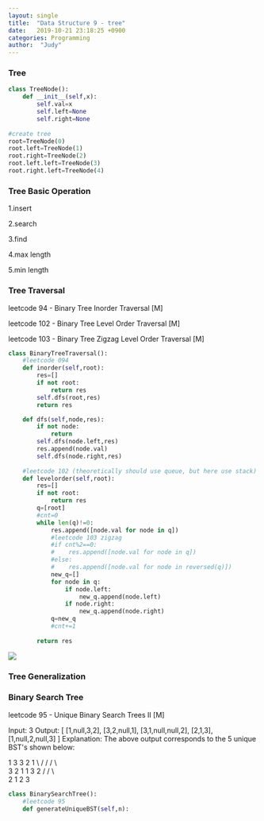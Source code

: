```yaml
---
layout: single
title:  "Data Structure 9 - tree"
date:   2019-10-21 23:18:25 +0900
categories: Programming
author:  "Judy"
---
```


### Tree
```python
class TreeNode(): 
    def __init__(self,x):
        self.val=x
        self.left=None
        self.right=None
     
#create tree
root=TreeNode(0)
root.left=TreeNode(1)
root.right=TreeNode(2)
root.left.left=TreeNode(3)
root.right.left=TreeNode(4)
```   

### Tree Basic Operation

1.insert

2.search

3.find

4.max length

5.min length

### Tree Traversal

leetcode 94 - Binary Tree Inorder Traversal [M]

leetcode 102 - Binary Tree Level Order Traversal [M]

leetcode 103 - Binary Tree Zigzag Level Order Traversal [M]

```python      
class BinaryTreeTraversal():
    #leetcode 094
    def inorder(self,root):
        res=[]
        if not root:
            return res
        self.dfs(root,res)
        return res

    def dfs(self,node,res):
        if not node:
            return
        self.dfs(node.left,res)
        res.append(node.val)
        self.dfs(node.right,res)
        
    #leetcode 102 (theoretically should use queue, but here use stack)
    def levelorder(self,root):
        res=[]
        if not root:
            return res
        q=[root]
        #cnt=0
        while len(q)!=0:
            res.append([node.val for node in q])
            #leetcode 103 zigzag
            #if cnt%2==0:
            #    res.append([node.val for node in q])
            #else:
            #    res.append([node.val for node in reversed(q)])
            new_q=[]
            for node in q:
                if node.left:
                    new_q.append(node.left)
                if node.right:
                    new_q.append(node.right)
            q=new_q
            #cnt+=1
            
        return res      
```

![](https://ha5ha6.github.io/judy_blog/assets/images/binarytreetraversal.jpg)

### Tree Generalization

### Binary Search Tree

leetcode 95 - Unique Binary Search Trees II [M]

Input: 3
Output:
[
  [1,null,3,2],
  [3,2,null,1],
  [3,1,null,null,2],
  [2,1,3],
  [1,null,2,null,3]
]
Explanation:
The above output corresponds to the 5 unique BST's shown below:

   1         3     3      2      1
    \       /     /      / \      \
     3     2     1      1   3      2
    /     /       \                 \
   2     1         2                 3

```python
class BinarySearchTree():
    #leetcode 95
    def generateUniqueBST(self,n):
    
